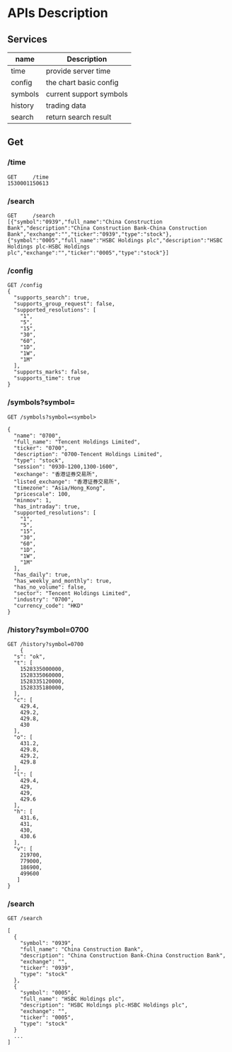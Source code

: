 # APIs Description

## Services

name	|	Description
------------- | -------------
time	| provide server time
config | the chart basic config
symbols | current support symbols
history | trading data
search	| return search result


## Get

### /time

	GET 	/time
	1530001150613


### /search

	GET 	/search
	[{"symbol":"0939","full_name":"China Construction Bank","description":"China Construction Bank-China Construction Bank","exchange":"","ticker":"0939","type":"stock"},
	{"symbol":"0005","full_name":"HSBC Holdings plc","description":"HSBC Holdings plc-HSBC Holdings plc","exchange":"","ticker":"0005","type":"stock"}]

### /config

	GET /config
	{
	  "supports_search": true,
	  "supports_group_request": false,
	  "supported_resolutions": [
	    "1",
	    "5",
	    "15",
	    "30",
	    "60",
	    "1D",
	    "1W",
	    "1M"
	  ],
	  "supports_marks": false,
	  "supports_time": true
	}
	
### /symbols?symbol=<symbol>	

	GET /symbols?symbol=<symbol>	
	
	{
	  "name": "0700",
	  "full_name": "Tencent Holdings Limited",
	  "ticker": "0700",
	  "description": "0700-Tencent Holdings Limited",
	  "type": "stock",
	  "session": "0930-1200,1300-1600",
	  "exchange": "香港证券交易所",
	  "listed_exchange": "香港证券交易所",
	  "timezone": "Asia/Hong_Kong",
	  "pricescale": 100,
	  "minmov": 1,
	  "has_intraday": true,
	  "supported_resolutions": [
	    "1",
	    "5",
	    "15",
	    "30",
	    "60",
	    "1D",
	    "1W",
	    "1M"
	  ],
	  "has_daily": true,
	  "has_weekly_and_monthly": true,
	  "has_no_volume": false,
	  "sector": "Tencent Holdings Limited",
	  "industry": "0700",
	  "currency_code": "HKD"
	}
	
### /history?symbol=0700

	GET /history?symbol=0700
		{
	  "s": "ok",
	  "t": [
	    1528335000000,
	    1528335060000,
	    1528335120000,
	    1528335180000,
	  ],
	  "c": [
	    429.4,
	    429.2,
	    429.8,
	    430
	  ],
	  "o": [
	    431.2,
	    429.8,
	    429.2,
	    429.8
	  ],
	  "l": [
	    429.4,
	    429,
	    429,
	    429.6
	  ],
	  "h": [
	    431.6,
	    431,
	    430,
	    430.6
	  ],
	  "v": [
	    219700,
	    779000,
	    186900,
	    499600
	   ]
	}	
	
### /search

	GET /search

	[
	  {
	    "symbol": "0939",
	    "full_name": "China Construction Bank",
	    "description": "China Construction Bank-China Construction Bank",
	    "exchange": "",
	    "ticker": "0939",
	    "type": "stock"
	  },
	  {
	    "symbol": "0005",
	    "full_name": "HSBC Holdings plc",
	    "description": "HSBC Holdings plc-HSBC Holdings plc",
	    "exchange": "",
	    "ticker": "0005",
	    "type": "stock"
	  }
	  ...
	]	
		
	


